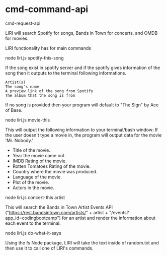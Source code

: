 # cmd-command-api
cmd-request-api

LIRI will search Spotify for songs, Bands in Town for concerts, and OMDB for movies.

LIRI functionality has for main
 commands 

node liri.js spotify-this-song 

If the song exist in spotify server and if the spotify gives information of the song then it outputs to the terminal following informations.

    Artist(s)
    The song's name
    A preview link of the song from Spotify
    The album that the song is from

If no song is provided then your program will default to "The Sign" by Ace of Base.

node liri.js movie-this 

This will output the following information to your terminal/bash window:
If the user doesn't type a movie in, the program will output data for the movie 'Mr. Nobody.'


  * Title of the movie.
  * Year the movie came out.
  * IMDB Rating of the movie.
  * Rotten Tomatoes Rating of the movie.
  * Country where the movie was produced.
  * Language of the movie.
  * Plot of the movie.
  * Actors in the movie.


node liri.js concert-this artist

This will search the Bands in Town Artist Events API ("https://rest.bandsintown.com/artists/" + artist + "/events?app_id=codingbootcamp") for an artist and 
render the  information about each event to the terminal.

node liri.js do-what-it-says

Using the fs Node package, LIRI will take the text inside of random.txt and then use it to call one of LIRI's commands.  